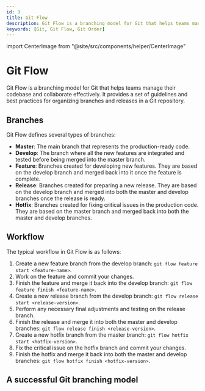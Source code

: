 ```yaml
---
id: 3
title: Git Flow
description: Git Flow is a branching model for Git that helps teams manage their codebase and collaborate effectively. It provides a set of guidelines and best practices for organizing branches and releases in a Git repository.
keywords: [Git, Git Flow, Git Order]
---
```

import CenterImage from "@site/src/components/helper/CenterImage"

# Git Flow

Git Flow is a branching model for Git that helps teams manage their codebase and collaborate effectively. It provides a set of guidelines and best practices for organizing branches and releases in a Git repository.

## Branches

Git Flow defines several types of branches:

- **Master**: The main branch that represents the production-ready code.
- **Develop**: The branch where all the new features are integrated and tested before being merged into the master branch.
- **Feature**: Branches created for developing new features. They are based on the develop branch and merged back into it once the feature is complete.
- **Release**: Branches created for preparing a new release. They are based on the develop branch and merged into both the master and develop branches once the release is ready.
- **Hotfix**: Branches created for fixing critical issues in the production code. They are based on the master branch and merged back into both the master and develop branches.

## Workflow

The typical workflow in Git Flow is as follows:

1. Create a new feature branch from the develop branch: `git flow feature start <feature-name>`.
2. Work on the feature and commit your changes.
3. Finish the feature and merge it back into the develop branch: `git flow feature finish <feature-name>`.
4. Create a new release branch from the develop branch: `git flow release start <release-version>`.
5. Perform any necessary final adjustments and testing on the release branch.
6. Finish the release and merge it into both the master and develop branches: `git flow release finish <release-version>`.
7. Create a new hotfix branch from the master branch: `git flow hotfix start <hotfix-version>`.
8. Fix the critical issue on the hotfix branch and commit your changes.
9. Finish the hotfix and merge it back into both the master and develop branches: `git flow hotfix finish <hotfix-version>`.

## A successful Git branching model

<!-- <CenterImage size="0%" src="https://nvie.com/img/git-model@2x.png" /> -->
<CenterImage src="https://gitbook.tw/images/tw/gitflow/why-need-git-flow/flow.png" />